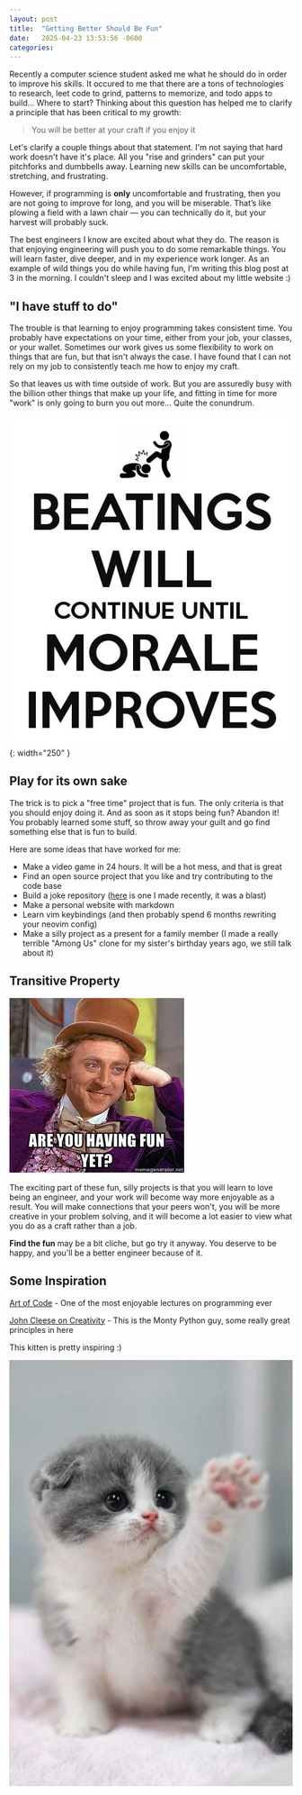 ```yaml
---
layout: post
title:  "Getting Better Should Be Fun"
date:   2025-04-23 13:53:56 -0600
categories:
---
```


Recently a computer science student asked me what he should do in order to improve his skills. It occured to me that there are a tons of technologies to research, leet code to grind, patterns to memorize, and todo apps to build... Where to start? Thinking about this question has helped me to clarify a principle that has been critical to my growth:

> You will be better at your craft if you enjoy it

Let's clarify a couple things about that statement. I'm not saying that hard work doesn't have it's place. All you "rise and grinders" can put your pitchforks and dumbbells away. Learning new skills can be uncomfortable, stretching, and frustrating.

However, if programming is **only** uncomfortable and frustrating, then you are not going to improve for long, and you will be miserable. That’s like plowing a field with a lawn chair — you can technically do it, but your harvest will probably suck.

The best engineers I know are excited about what they do. The reason is that enjoying engineering will push you to do some remarkable things. You will learn faster, dive deeper, and in my experience work longer. As an example of wild things you do while having fun, I'm writing this blog post at 3 in the morning. I couldn't sleep and I was excited about my little website :)

## "I have stuff to do"

The trouble is that learning to enjoy programming takes consistent time. You probably have expectations on your time, either from your job, your classes, or your wallet. Sometimes our work gives us some flexibility to work on things that are fun, but that isn't always the case. I have found that I can not rely on my job to consistently teach me how to enjoy my craft.

So that leaves us with time outside of work. But you are assuredly busy with the billion other things that make up your life, and fitting in time for more "work" is only going to burn you out more... Quite the conundrum.

![beatings-meme](/static/beatings_meme.jpg){: width="250" }

## Play for its own sake

The trick is to pick a "free time" project that is fun. The only criteria is that you should enjoy doing it. And as soon as it stops being fun? Abandon it! You probably learned some stuff, so throw away your guilt and go find something else that is fun to build.

Here are some ideas that have worked for me:

- Make a video game in 24 hours. It will be a hot mess, and that is great
- Find an open source project that you like and try contributing to the code base
- Build a joke repository ([here](https://github.com/RileyGabrielson/the-identity) is one I made recently, it was a blast)
- Make a personal website with markdown
- Learn vim keybindings (and then probably spend 6 months rewriting your neovim config)
- Make a silly project as a present for a family member (I made a really terrible "Among Us" clone for my sister's birthday years ago, we still talk about it)

## Transitive Property

![wonka fun](/static/fun_1_wonka.jpg)

The exciting part of these fun, silly projects is that you will learn to love being an engineer, and your work will become way more enjoyable as a result. You will make connections that your peers won't, you will be more creative in your problem solving, and it will become a lot easier to view what you do as a craft rather than a job.

**Find the fun** may be a bit cliche, but go try it anyway. You deserve to be happy, and you'll be a better engineer because of it.

## Some Inspiration

[Art of Code](https://www.youtube.com/watch?v=6avJHaC3C2U) - One of the most enjoyable lectures on programming ever

[John Cleese on Creativity](https://genius.com/John-cleese-lecture-on-creativity-annotated) - This is the Monty Python guy, some really great principles in here

This kitten is pretty inspiring :)

![cat](/static/cat.jpg)
